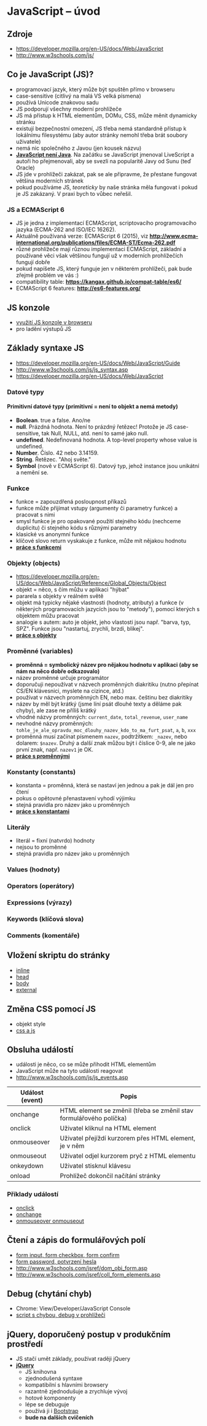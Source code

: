 # JavaScript – úvod


## Zdroje

* https://developer.mozilla.org/en-US/docs/Web/JavaScript
* http://www.w3schools.com/js/


## Co je JavaScript (JS)?

* programovací jazyk, který může být spuštěn přímo v browseru
* case-sensitive (citlivý na malá VS velká písmena)
* používá Unicode znakovou sadu
* JS podporují všechny moderní prohlížeče
* JS má přístup k HTML elementům, DOMu, CSS, může měnit dynamicky stránku
* existují bezpečnostní omezení, JS třeba nemá standardně přístup k lokálnímu filesystému (aby autor stránky nemohl třeba brát soubory uživatele)
* nemá nic společného z Javou (jen kousek názvu)
* **[JavaScript není Java](https://developer.mozilla.org/en-US/docs/Web/JavaScript/Guide/Introduction#JavaScript_and_Java)**. Na začátku se JavaScript jmenoval LiveScript a autoři ho přejmenovali, aby se svezli na popularitě Javy od Sunu (teď Oracle)
* JS jde v prohlížeči zakázat, pak se ale připravme, že přestane fungovat většina moderních stránek
* pokud používáme JS, *teoreticky* by naše stránka měla fungovat i pokud je JS zakázaný. V praxi bych to vůbec neřešil.


### JS a ECMAScript 6

* JS je jedna z implementací ECMAScript, scriptovacího programovacího jazyka (ECMA-262 and ISO/IEC 16262).
* Aktuálně používaná verze: ECMAScript 6 (2015), viz **http://www.ecma-international.org/publications/files/ECMA-ST/Ecma-262.pdf**
* různé prohlížeče mají různou implementaci ECMAScript, základní a používané věci však většinou fungují už v moderních prohlížečích fungují dobře
* pokud napíšete JS, který funguje jen v některém prohlížeči, pak bude zřejmě problém ve vás :)
* compatibility table: **https://kangax.github.io/compat-table/es6/**
* ECMAScript 6 features: **http://es6-features.org/**


## JS konzole

* [využití JS konzole v browseru](./08-js-console.html)
* pro ladění výstupů JS


## Základy syntaxe JS

* https://developer.mozilla.org/en-US/docs/Web/JavaScript/Guide
* http://www.w3schools.com/js/js_syntax.asp
* https://developer.mozilla.org/en-US/docs/Web/JavaScript


### Datové typy

#### Primitivní datové typy (primitivní = není to objekt a nemá metody)

* **Boolean**. true a false. Ano/ne
* **null**. Prázdná hodnota. Není to prázdný řetězec! Protože je JS case-sensitive, tak Null, NULL, atd. není to samé jako null.
* **undefined**. Nedefinovaná hodnota. A top-level property whose value is undefined.
* **Number**. Číslo. 42 nebo 3.14159.
* **String**. Řetězec. "Ahoj světe."
* **Symbol** (nově v ECMAScript 6). Datový typ, jehož instance jsou unikátní a nemění se.



### Funkce

* funkce = zapouzdřená posloupnost příkazů
* funkce může přijímat vstupy (argumenty či parametry funkce) a pracovat s nimi
* smysl funkce je pro opakované použití stejného kódu (nechceme duplicitu) či stejného kódu s různými parametry
* klasické vs anonymní funkce
* klíčové slovo return vyskakuje z funkce, může mít nějakou hodnotu
* **[práce s funkcemi](./08-js-functions.html)**


### Objekty (objects)

* https://developer.mozilla.org/en-US/docs/Web/JavaScript/Reference/Global_Objects/Object
* objekt = něco, s čím můžu v aplikaci "hýbat"
* pararela s objekty v reálném světě
* objekt má typicky nějaké vlastnosti (hodnoty, atributy) a funkce (v některých programovacích jazycích jsou to "metody"), pomocí kterých s objektem můžu pracovat
* analogie s autem: auto je objekt, jeho vlastosti jsou např. "barva, typ, SPZ". Funkce jsou "nastartuj, zrychli, brzdi, blikej".
* **[práce s objekty](./08-js-objects.html)**

### Proměnné (variables)

* **proměnná = symbolický název pro nějakou hodnotu v aplikaci (aby se nám na něco dobře odkazovalo)**
* název proměnné určuje programátor
* doporučuji nepoužívat v názvech proměnných diakritiku (nutno přepínat CS/EN klávesnici, myslete na cizince, atd.)
* používat v názvech proměnných EN, nebo max. češtinu bez diakritiky
* název by měl být krátký (jsme líní psát dlouhé texty a děláme pak chyby), ale zase ne příliš krátký
* vhodné názvy proměnných: `current_date`, `total_revenue`, `user_name`
* nevhodné názvy proměnných: `tohle_je_ale_opravdu_moc_dlouhy_nazev_kdo_to_ma_furt_psat`, `a`, `b`, `xxx`
* proměnná musí začínat písmenem `nazev`, podtržítkem: `_nazev`, nebo dolarem: `$nazev`. Druhý a další znak můžou být i číslice 0-9, ale ne jako první znak, např.  `nazev1` je OK.
* **[práce s proměnnými](./08-js-variables.html)**


### Konstanty (constants)

* konstanta = proměnná, která se nastaví jen jednou a pak je dál jen pro čtení
* pokus o opětovné přenastavení vyhodí výjimku
* stejná pravidla pro název jako u proměnných
* **[práce s konstantami](./08-js-constants.html)**


### Literály

* literál = fixní (natvrdo) hodnoty
* nejsou to proměnné
* stejná pravidla pro název jako u proměnných



### Values (hodnoty)


### Operators (operátory)


### Expressions (výrazy)


### Keywords (klíčová slova)


### Comments (komentáře)




## Vložení skriptu do stránky

* [inline](./08-js-insert-inline.html)
* [head](./08-js-insert-head.html)
* [body](./08-js-insert-body.html)
* [external](./08-js-insert-external.html)


## Změna CSS pomocí JS

* objekt style
* [css a js](./08-js-css.html)


## Obsluha událostí

* události je něco, co se může přihodit HTML elementům
* JavaScript může na tyto události reagovat
* http://www.w3schools.com/js/js_events.asp

| Událost (event)     | Popis                                                               |
|---------------------|---------------------------------------------------------------------|
| onchange            | HTML element se změnil (třeba se změnil stav formulářového políčka) |
| onclick             | Uživatel kliknul na HTML element                                    |
| onmouseover         | Uživatel přejíždí kurzorem přes HTML element, je v něm              |
| onmouseout          | Uživatel odjel kurzorem pryč z HTML elementu                        |
| onkeydown           | Uživatel stisknul klávesu                                           |
| onload              | Prohlížeč dokončil načítání stránky                                 |


### Příklady událostí
* [onclick](./08-js-event-onclick.html) 
* [onchange](./08-js-event-onchange.html)
* [onmouseover onmouseout](./08-js-event-mouse.html)


## Čtení a zápis do formulářových polí 

* [form input, form checkbox, form confirm](./08-js-form-fields.html)
* [form password, potvrzení hesla](./08-js-form-password.html)
* http://www.w3schools.com/jsref/dom_obj_form.asp
* http://www.w3schools.com/jsref/coll_form_elements.asp



## Debug  (chytání chyb)

* Chrome: View/Developer/JavaScript Console
* [script s chybou, debug v prohlížeči](./08-js-debug.html)

## jQuery, doporučený postup v produkčním prostředí

* JS stačí umět základy, používat raději jQuery
* **[jQuery](https://jquery.com/)**
  * JS knihovna
  * zjednodušená syntaxe
  * kompatibilní s hlavními browsery
  * razantně zjednodušuje a zrychluje vývoj
  * hotové komponenty
  * lépe se debuguje
  * používá ji i [Bootstrap](http://getbootstrap.com/javascript/)
  * **bude na dalších cvičeních**
